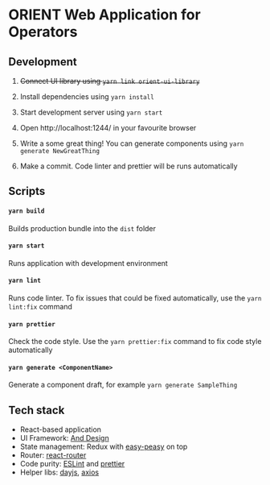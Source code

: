 # ORIENT Web Application for Operators

## Development

1. ~~Connect UI library using `yarn link orient-ui-library`~~

1. Install dependencies using `yarn install`

1. Start development server using `yarn start`

1. Open http://localhost:1244/ in your favourite browser

1. Write a some great thing! You can generate components using `yarn generate NewGreatThing`

1. Make a commit. Code linter and prettier will be runs automatically

## Scripts

#### `yarn build`

Builds production bundle into the `dist` folder

#### `yarn start`

Runs application with development environment

#### `yarn lint`

Runs code linter. To fix issues that could be fixed automatically, use the `yarn lint:fix` command

#### `yarn prettier`

Check the code style. Use the `yarn prettier:fix` command to fix code style automatically

#### `yarn generate <ComponentName>`

Generate a component draft, for example `yarn generate SampleThing`

## Tech stack

- React-based application
- UI Framework: [And Design](https://ant.design)
- State management: Redux with [easy-peasy](https://github.com/ctrlplusb/easy-peasy) on top
- Router: [react-router](https://github.com/remix-run/react-router)
- Code purity: [ESLint](https://eslint.org/) and [prettier](https://prettier.io/)
- Helper libs: [dayjs](https://day.js.org/), [axios](https://github.com/axios/axios)
